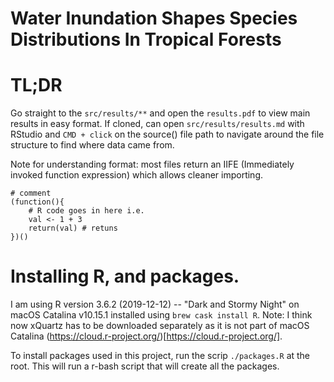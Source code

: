 # Water Inundation Shapes Species Distributions In Tropical Forests


# TL;DR
Go straight to the ```src/results/**``` and open the ```results.pdf``` to view main results in easy format. If cloned, can open ```src/results/results.md``` with RStudio and ```CMD + click``` on the source() file path to navigate around the file structure to find where data came from.

Note for understanding format: most files return an IIFE (Immediately invoked function expression) which allows cleaner importing. 
```
# comment 
(function(){
    # R code goes in here i.e. 
    val <- 1 + 3
    return(val) # retuns
})()
```

# Installing R, and packages.

I am using R version 3.6.2 (2019-12-12) -- "Dark and Stormy Night" on macOS Catalina v10.15.1 installed using `brew cask install R`. Note: I think now xQuartz has to be downloaded separately as it is not part of macOS Catalina (https://cloud.r-project.org/)[https://cloud.r-project.org/].

To install packages used in this project, run the scrip `./packages.R` at the root. This will run a r-bash script that will create all the packages. 

